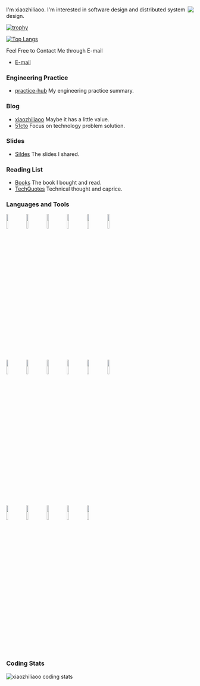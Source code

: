 ### <img align="right" src="https://github-readme-stats.vercel.app/api?username=xiaozhiliaoo&show_icons=true&count_private=true&theme=gruvbox&hide_title=true" />

I'm xiaozhiliaoo. I'm interested in software design and distributed system design.

[![trophy](https://github-profile-trophy.vercel.app/?username=xiaozhiliaoo&theme=gruvbox&row=1&column=10)](https://github.com/ryo-ma/github-profile-trophy)

[![Top Langs](https://github-readme-stats.vercel.app/api/top-langs/?username=xiaozhiliaoo&theme=gruvbox&hide=html,css&&langs_count=8&layout=compact)](https://github.com/anuraghazra/github-readme-stats)


Feel Free to Contact Me through E-mail 

- [E-mail](mailto:xiaozhiliaoo@gmail.com)

### Engineering Practice

- [practice-hub](https://github.com/xiaozhiliaoo/practice-hub)  My engineering practice summary.

### Blog

- [xiaozhiliaoo](https://xiaozhiliaoo.github.io)  Maybe it has a little value.
- [51cto](http://thinklili.blog.51cto.com) Focus on technology problem solution.

### Slides

- [Sildes](https://github.com/xiaozhiliaoo/my-slides) The slides I shared.

### Reading List

- [Books](https://xiaozhiliaoo.github.io/reading-list/)  The book I bought and read.
- [TechQuotes](https://xzl.gitbook.io/tech-quotes/) Technical thought and caprice.

### Languages and Tools

<p>
  <code><img width="10%" src="https://www.vectorlogo.zone/logos/java/java-ar21.svg"></code>
  <code><img width="10%" src="https://www.vectorlogo.zone/logos/javascript/javascript-ar21.svg"></code>
  <code><img width="10%" src="https://www.vectorlogo.zone/logos/golang/golang-ar21.svg"></code>
  <code><img width="10%" src="https://www.vectorlogo.zone/logos/python/python-ar21.svg"></code>
  <code><img width="10%" src="https://www.vectorlogo.zone/logos/nodejs/nodejs-ar21.svg"></code>
  <code><img width="10%" src="https://www.vectorlogo.zone/logos/gnu_bash/gnu_bash-ar21.svg"></code>
  <br/>
  <code><img width="10%" src="https://www.vectorlogo.zone/logos/redis/redis-ar21.svg"></code>
  <code><img width="10%" src="https://www.vectorlogo.zone/logos/mysql/mysql-ar21.svg"></code>
  <code><img width="10%" src="https://www.vectorlogo.zone/logos/mongodb/mongodb-ar21.svg"></code>
  <code><img width="10%" src="https://www.vectorlogo.zone/logos/apache_kafka/apache_kafka-ar21.svg"></code>
  <code><img width="10%" src="https://www.vectorlogo.zone/logos/elastic/elastic-ar21.svg"></code>
  <code><img width="10%" src="https://www.vectorlogo.zone/logos/rabbitmq/rabbitmq-ar21.svg"></code>
  <br/>
  <code><img width="10%" src="https://www.vectorlogo.zone/logos/apache_zookeeper/apache_zookeeper-ar21.svg"></code>
  <code><img width="10%" src="https://www.vectorlogo.zone/logos/git-scm/git-scm-ar21.svg"></code>
  <code><img width="10%" src="https://www.vectorlogo.zone/logos/docker/docker-ar21.svg"></code>
  <code><img width="10%" src="https://www.vectorlogo.zone/logos/rancher/rancher-ar21.svg"></code>
  <code><img width="10%" src="https://www.vectorlogo.zone/logos/kubernetes/kubernetes-ar21.svg"></code>
  <br/>
</p>


### Coding Stats

![xiaozhiliaoo coding stats](https://github-readme-stats.vercel.app/api/wakatime?username=xiaozhiliaoo)
